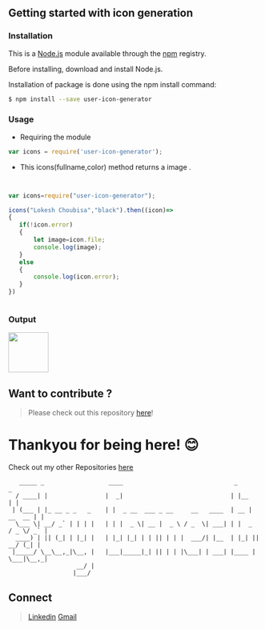 ## Getting started with icon generation
### Installation
This is a [Node.js](https://nodejs.org/en/) module available through the [npm](https://www.npmjs.com/package/user-icon-generator) registry.

Before installing, download and install  Node.js.

Installation of package is done using the npm install command:
```bash
$ npm install --save user-icon-generator
```
### Usage
* Requiring the module 

```javascript
var icons = require('user-icon-generator');
```
* This icons(fullname,color) method returns a image .

 ```javascript
 

var icons=require("user-icon-generator");

icons("Lokesh Choubisa","black").then((icon)=>
{
    if(!icon.error)
    {
        let image=icon.file;
        console.log(image);
    }
    else
    {
        console.log(icon.error);
    }   
})



```

### Output

<img align="center"  width="80" height="80" src="https://lh4.googleusercontent.com/eK0z_9-Ib8BcMwkrv5aOSnXTAK0p477hqvz4vCieDu1nqnjPm2X7W1Z84vSXHdY3iNOGBIyfymu_v1nDN5MO=w1558-h1252" />


## Want to contribute ?

> Please check out this repository [here](https://github.com/Lokeshchoubisa/user-icon-generator)!
# Thankyou for being here! 😊

Check out my other Repositories [here](https://github.com/Lokeshchoubisa)

```
   _____ _                  ____                               _               _ 
  / ____| |                |  _|                              | |__           | |
 | (___ | |_ __ _ _   _    | |  _ __  ___ _ __     __   ____  | __ |   __  __ | |
  \___ \| __/ _` | | | |   | | |  _ \| __ |  _ \ / _  \| ___| | |  _  / _ \/ _` |
  ____) | || (_| | |_| |   | |_| |_| | | || | | |  ___/| |__  | |_| ||  __/ (_| | 
 |_____/ \__\__,_|\__, |   |___|_____|_| || | | |\___| | ___| |____ | \___|\__,_|
                   __/ |                                      
                  |___/                                       
```
## Connect 
> [Linkedin](https://www.linkedin.com/in/lokesh-choubisa-450a98195/)
> [Gmail](lokeshchoubisa26@gmail.com)
